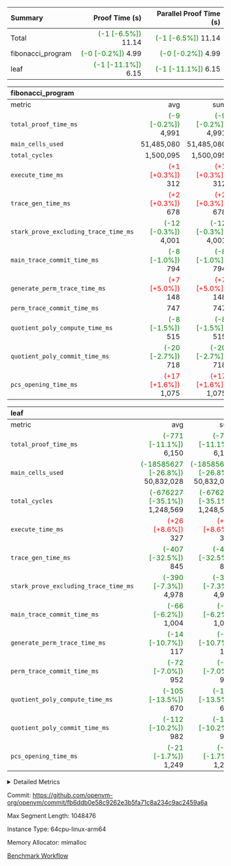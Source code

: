 | Summary | Proof Time (s) | Parallel Proof Time (s) |
|:---|---:|---:|
| Total | <span style='color: green'>(-1 [-6.5%])</span> 11.14 | <span style='color: green'>(-1 [-6.5%])</span> 11.14 |
| fibonacci_program | <span style='color: green'>(-0 [-0.2%])</span> 4.99 | <span style='color: green'>(-0 [-0.2%])</span> 4.99 |
| leaf | <span style='color: green'>(-1 [-11.1%])</span> 6.15 | <span style='color: green'>(-1 [-11.1%])</span> 6.15 |


| fibonacci_program |||||
|:---|---:|---:|---:|---:|
|metric|avg|sum|max|min|
| `total_proof_time_ms ` | <span style='color: green'>(-9 [-0.2%])</span> 4,991 | <span style='color: green'>(-9 [-0.2%])</span> 4,991 | <span style='color: green'>(-9 [-0.2%])</span> 4,991 | <span style='color: green'>(-9 [-0.2%])</span> 4,991 |
| `main_cells_used     ` |  51,485,080 |  51,485,080 |  51,485,080 |  51,485,080 |
| `total_cycles        ` |  1,500,095 |  1,500,095 |  1,500,095 |  1,500,095 |
| `execute_time_ms     ` | <span style='color: red'>(+1 [+0.3%])</span> 312 | <span style='color: red'>(+1 [+0.3%])</span> 312 | <span style='color: red'>(+1 [+0.3%])</span> 312 | <span style='color: red'>(+1 [+0.3%])</span> 312 |
| `trace_gen_time_ms   ` | <span style='color: red'>(+2 [+0.3%])</span> 678 | <span style='color: red'>(+2 [+0.3%])</span> 678 | <span style='color: red'>(+2 [+0.3%])</span> 678 | <span style='color: red'>(+2 [+0.3%])</span> 678 |
| `stark_prove_excluding_trace_time_ms` | <span style='color: green'>(-12 [-0.3%])</span> 4,001 | <span style='color: green'>(-12 [-0.3%])</span> 4,001 | <span style='color: green'>(-12 [-0.3%])</span> 4,001 | <span style='color: green'>(-12 [-0.3%])</span> 4,001 |
| `main_trace_commit_time_ms` | <span style='color: green'>(-8 [-1.0%])</span> 794 | <span style='color: green'>(-8 [-1.0%])</span> 794 | <span style='color: green'>(-8 [-1.0%])</span> 794 | <span style='color: green'>(-8 [-1.0%])</span> 794 |
| `generate_perm_trace_time_ms` | <span style='color: red'>(+7 [+5.0%])</span> 148 | <span style='color: red'>(+7 [+5.0%])</span> 148 | <span style='color: red'>(+7 [+5.0%])</span> 148 | <span style='color: red'>(+7 [+5.0%])</span> 148 |
| `perm_trace_commit_time_ms` |  747 |  747 |  747 |  747 |
| `quotient_poly_compute_time_ms` | <span style='color: green'>(-8 [-1.5%])</span> 515 | <span style='color: green'>(-8 [-1.5%])</span> 515 | <span style='color: green'>(-8 [-1.5%])</span> 515 | <span style='color: green'>(-8 [-1.5%])</span> 515 |
| `quotient_poly_commit_time_ms` | <span style='color: green'>(-20 [-2.7%])</span> 718 | <span style='color: green'>(-20 [-2.7%])</span> 718 | <span style='color: green'>(-20 [-2.7%])</span> 718 | <span style='color: green'>(-20 [-2.7%])</span> 718 |
| `pcs_opening_time_ms ` | <span style='color: red'>(+17 [+1.6%])</span> 1,075 | <span style='color: red'>(+17 [+1.6%])</span> 1,075 | <span style='color: red'>(+17 [+1.6%])</span> 1,075 | <span style='color: red'>(+17 [+1.6%])</span> 1,075 |

| leaf |||||
|:---|---:|---:|---:|---:|
|metric|avg|sum|max|min|
| `total_proof_time_ms ` | <span style='color: green'>(-771 [-11.1%])</span> 6,150 | <span style='color: green'>(-771 [-11.1%])</span> 6,150 | <span style='color: green'>(-771 [-11.1%])</span> 6,150 | <span style='color: green'>(-771 [-11.1%])</span> 6,150 |
| `main_cells_used     ` | <span style='color: green'>(-18585627 [-26.8%])</span> 50,832,028 | <span style='color: green'>(-18585627 [-26.8%])</span> 50,832,028 | <span style='color: green'>(-18585627 [-26.8%])</span> 50,832,028 | <span style='color: green'>(-18585627 [-26.8%])</span> 50,832,028 |
| `total_cycles        ` | <span style='color: green'>(-676227 [-35.1%])</span> 1,248,569 | <span style='color: green'>(-676227 [-35.1%])</span> 1,248,569 | <span style='color: green'>(-676227 [-35.1%])</span> 1,248,569 | <span style='color: green'>(-676227 [-35.1%])</span> 1,248,569 |
| `execute_time_ms     ` | <span style='color: red'>(+26 [+8.6%])</span> 327 | <span style='color: red'>(+26 [+8.6%])</span> 327 | <span style='color: red'>(+26 [+8.6%])</span> 327 | <span style='color: red'>(+26 [+8.6%])</span> 327 |
| `trace_gen_time_ms   ` | <span style='color: green'>(-407 [-32.5%])</span> 845 | <span style='color: green'>(-407 [-32.5%])</span> 845 | <span style='color: green'>(-407 [-32.5%])</span> 845 | <span style='color: green'>(-407 [-32.5%])</span> 845 |
| `stark_prove_excluding_trace_time_ms` | <span style='color: green'>(-390 [-7.3%])</span> 4,978 | <span style='color: green'>(-390 [-7.3%])</span> 4,978 | <span style='color: green'>(-390 [-7.3%])</span> 4,978 | <span style='color: green'>(-390 [-7.3%])</span> 4,978 |
| `main_trace_commit_time_ms` | <span style='color: green'>(-66 [-6.2%])</span> 1,004 | <span style='color: green'>(-66 [-6.2%])</span> 1,004 | <span style='color: green'>(-66 [-6.2%])</span> 1,004 | <span style='color: green'>(-66 [-6.2%])</span> 1,004 |
| `generate_perm_trace_time_ms` | <span style='color: green'>(-14 [-10.7%])</span> 117 | <span style='color: green'>(-14 [-10.7%])</span> 117 | <span style='color: green'>(-14 [-10.7%])</span> 117 | <span style='color: green'>(-14 [-10.7%])</span> 117 |
| `perm_trace_commit_time_ms` | <span style='color: green'>(-72 [-7.0%])</span> 952 | <span style='color: green'>(-72 [-7.0%])</span> 952 | <span style='color: green'>(-72 [-7.0%])</span> 952 | <span style='color: green'>(-72 [-7.0%])</span> 952 |
| `quotient_poly_compute_time_ms` | <span style='color: green'>(-105 [-13.5%])</span> 670 | <span style='color: green'>(-105 [-13.5%])</span> 670 | <span style='color: green'>(-105 [-13.5%])</span> 670 | <span style='color: green'>(-105 [-13.5%])</span> 670 |
| `quotient_poly_commit_time_ms` | <span style='color: green'>(-112 [-10.2%])</span> 982 | <span style='color: green'>(-112 [-10.2%])</span> 982 | <span style='color: green'>(-112 [-10.2%])</span> 982 | <span style='color: green'>(-112 [-10.2%])</span> 982 |
| `pcs_opening_time_ms ` | <span style='color: green'>(-21 [-1.7%])</span> 1,249 | <span style='color: green'>(-21 [-1.7%])</span> 1,249 | <span style='color: green'>(-21 [-1.7%])</span> 1,249 | <span style='color: green'>(-21 [-1.7%])</span> 1,249 |



<details>
<summary>Detailed Metrics</summary>

| group | num_segments | keygen_time_ms | commit_exe_time_ms |
| --- | --- | --- | --- |
| fibonacci_program | 1 | 392 | 6 | 

| group | air_name | quotient_deg | interactions | constraints |
| --- | --- | --- | --- | --- |
| fibonacci_program | AccessAdapterAir<16> | 4 | 5 | 11 | 
| fibonacci_program | AccessAdapterAir<2> | 4 | 5 | 11 | 
| fibonacci_program | AccessAdapterAir<32> | 4 | 5 | 11 | 
| fibonacci_program | AccessAdapterAir<4> | 4 | 5 | 11 | 
| fibonacci_program | AccessAdapterAir<64> | 4 | 5 | 11 | 
| fibonacci_program | AccessAdapterAir<8> | 4 | 5 | 11 | 
| fibonacci_program | BitwiseOperationLookupAir<8> | 2 | 2 | 4 | 
| fibonacci_program | MemoryMerkleAir<8> | 4 | 4 | 38 | 
| fibonacci_program | PersistentBoundaryAir<8> | 4 | 3 | 5 | 
| fibonacci_program | PhantomAir | 4 | 3 | 4 | 
| fibonacci_program | Poseidon2PeripheryAir<BabyBearParameters>, 1> | 2 | 1 | 286 | 
| fibonacci_program | ProgramAir | 1 | 1 | 4 | 
| fibonacci_program | RangeTupleCheckerAir<2> | 1 | 1 | 4 | 
| fibonacci_program | Rv32HintStoreAir | 4 | 19 | 21 | 
| fibonacci_program | VariableRangeCheckerAir | 1 | 1 | 4 | 
| fibonacci_program | VmAirWrapper<Rv32BaseAluAdapterAir, BaseAluCoreAir<4, 8> | 4 | 19 | 30 | 
| fibonacci_program | VmAirWrapper<Rv32BaseAluAdapterAir, LessThanCoreAir<4, 8> | 4 | 17 | 35 | 
| fibonacci_program | VmAirWrapper<Rv32BaseAluAdapterAir, ShiftCoreAir<4, 8> | 4 | 23 | 84 | 
| fibonacci_program | VmAirWrapper<Rv32BranchAdapterAir, BranchEqualCoreAir<4> | 4 | 11 | 17 | 
| fibonacci_program | VmAirWrapper<Rv32BranchAdapterAir, BranchLessThanCoreAir<4, 8> | 4 | 13 | 32 | 
| fibonacci_program | VmAirWrapper<Rv32CondRdWriteAdapterAir, Rv32JalLuiCoreAir> | 4 | 10 | 15 | 
| fibonacci_program | VmAirWrapper<Rv32JalrAdapterAir, Rv32JalrCoreAir> | 4 | 16 | 16 | 
| fibonacci_program | VmAirWrapper<Rv32LoadStoreAdapterAir, LoadSignExtendCoreAir<4, 8> | 4 | 18 | 21 | 
| fibonacci_program | VmAirWrapper<Rv32LoadStoreAdapterAir, LoadStoreCoreAir<4> | 4 | 17 | 27 | 
| fibonacci_program | VmAirWrapper<Rv32MultAdapterAir, DivRemCoreAir<4, 8> | 4 | 25 | 72 | 
| fibonacci_program | VmAirWrapper<Rv32MultAdapterAir, MulHCoreAir<4, 8> | 4 | 24 | 23 | 
| fibonacci_program | VmAirWrapper<Rv32MultAdapterAir, MultiplicationCoreAir<4, 8> | 4 | 19 | 13 | 
| fibonacci_program | VmAirWrapper<Rv32RdWriteAdapterAir, Rv32AuipcCoreAir> | 4 | 11 | 12 | 
| fibonacci_program | VmConnectorAir | 4 | 3 | 8 | 
| leaf | AccessAdapterAir<2> | 4 | 5 | 11 | 
| leaf | AccessAdapterAir<4> | 4 | 5 | 11 | 
| leaf | AccessAdapterAir<8> | 4 | 5 | 11 | 
| leaf | FriReducedOpeningAir | 4 | 31 | 52 | 
| leaf | NativePoseidon2Air<BabyBearParameters>, 1> | 4 | 136 | 530 | 
| leaf | PhantomAir | 4 | 3 | 4 | 
| leaf | ProgramAir | 1 | 1 | 4 | 
| leaf | VariableRangeCheckerAir | 1 | 1 | 4 | 
| leaf | VmAirWrapper<AluNativeAdapterAir, FieldArithmeticCoreAir> | 4 | 15 | 23 | 
| leaf | VmAirWrapper<BranchNativeAdapterAir, BranchEqualCoreAir<1> | 4 | 11 | 22 | 
| leaf | VmAirWrapper<JalNativeAdapterAir, JalCoreAir> | 4 | 7 | 6 | 
| leaf | VmAirWrapper<NativeAdapterAir<2, 0>, PublicValuesCoreAir> | 4 | 11 | 23 | 
| leaf | VmAirWrapper<NativeLoadStoreAdapterAir<1>, NativeLoadStoreCoreAir<1> | 4 | 15 | 16 | 
| leaf | VmAirWrapper<NativeLoadStoreAdapterAir<4>, NativeLoadStoreCoreAir<4> | 4 | 15 | 16 | 
| leaf | VmAirWrapper<NativeVectorizedAdapterAir<4>, FieldExtensionCoreAir> | 4 | 15 | 23 | 
| leaf | VmConnectorAir | 4 | 3 | 8 | 
| leaf | VolatileBoundaryAir | 4 | 4 | 16 | 

| group | air_name | idx | rows | prep_cols | perm_cols | main_cols | cells |
| --- | --- | --- | --- | --- | --- | --- | --- |
| leaf | AccessAdapterAir<2> | 0 | 262,144 |  | 12 | 11 | 6,029,312 | 
| leaf | AccessAdapterAir<4> | 0 | 131,072 |  | 12 | 13 | 3,276,800 | 
| leaf | AccessAdapterAir<8> | 0 | 512 |  | 12 | 17 | 14,848 | 
| leaf | FriReducedOpeningAir | 0 | 131,072 |  | 36 | 25 | 7,995,392 | 
| leaf | NativePoseidon2Air<BabyBearParameters>, 1> | 0 | 32,768 |  | 160 | 399 | 18,317,312 | 
| leaf | PhantomAir | 0 | 16,384 |  | 8 | 6 | 229,376 | 
| leaf | ProgramAir | 0 | 131,072 |  | 8 | 10 | 2,359,296 | 
| leaf | VariableRangeCheckerAir | 0 | 262,144 | 2 | 8 | 1 | 2,359,296 | 
| leaf | VmAirWrapper<AluNativeAdapterAir, FieldArithmeticCoreAir> | 0 | 1,048,576 |  | 20 | 29 | 51,380,224 | 
| leaf | VmAirWrapper<BranchNativeAdapterAir, BranchEqualCoreAir<1> | 0 | 262,144 |  | 16 | 23 | 10,223,616 | 
| leaf | VmAirWrapper<JalNativeAdapterAir, JalCoreAir> | 0 | 32,768 |  | 12 | 9 | 688,128 | 
| leaf | VmAirWrapper<NativeAdapterAir<2, 0>, PublicValuesCoreAir> | 0 | 64 |  | 16 | 23 | 2,496 | 
| leaf | VmAirWrapper<NativeLoadStoreAdapterAir<1>, NativeLoadStoreCoreAir<1> | 0 | 524,288 |  | 24 | 22 | 24,117,248 | 
| leaf | VmAirWrapper<NativeLoadStoreAdapterAir<4>, NativeLoadStoreCoreAir<4> | 0 | 65,536 |  | 24 | 31 | 3,604,480 | 
| leaf | VmAirWrapper<NativeVectorizedAdapterAir<4>, FieldExtensionCoreAir> | 0 | 65,536 |  | 20 | 38 | 3,801,088 | 
| leaf | VmConnectorAir | 0 | 2 | 1 | 8 | 4 | 24 | 
| leaf | VolatileBoundaryAir | 0 | 262,144 |  | 8 | 11 | 4,980,736 | 

| group | air_name | segment | rows | prep_cols | perm_cols | main_cols | cells |
| --- | --- | --- | --- | --- | --- | --- | --- |
| fibonacci_program | AccessAdapterAir<8> | 0 | 32 |  | 12 | 17 | 928 | 
| fibonacci_program | BitwiseOperationLookupAir<8> | 0 | 65,536 | 3 | 8 | 2 | 655,360 | 
| fibonacci_program | MemoryMerkleAir<8> | 0 | 256 |  | 12 | 32 | 11,264 | 
| fibonacci_program | PersistentBoundaryAir<8> | 0 | 32 |  | 8 | 20 | 896 | 
| fibonacci_program | PhantomAir | 0 | 2 |  | 8 | 6 | 28 | 
| fibonacci_program | Poseidon2PeripheryAir<BabyBearParameters>, 1> | 0 | 256 |  | 8 | 300 | 78,848 | 
| fibonacci_program | ProgramAir | 0 | 4,096 |  | 8 | 10 | 73,728 | 
| fibonacci_program | RangeTupleCheckerAir<2> | 0 | 524,288 | 2 | 8 | 1 | 4,718,592 | 
| fibonacci_program | Rv32HintStoreAir | 0 | 4 |  | 24 | 32 | 224 | 
| fibonacci_program | VariableRangeCheckerAir | 0 | 262,144 | 2 | 8 | 1 | 2,359,296 | 
| fibonacci_program | VmAirWrapper<Rv32BaseAluAdapterAir, BaseAluCoreAir<4, 8> | 0 | 1,048,576 |  | 28 | 36 | 67,108,864 | 
| fibonacci_program | VmAirWrapper<Rv32BaseAluAdapterAir, LessThanCoreAir<4, 8> | 0 | 524,288 |  | 24 | 37 | 31,981,568 | 
| fibonacci_program | VmAirWrapper<Rv32BranchAdapterAir, BranchEqualCoreAir<4> | 0 | 262,144 |  | 16 | 26 | 11,010,048 | 
| fibonacci_program | VmAirWrapper<Rv32BranchAdapterAir, BranchLessThanCoreAir<4, 8> | 0 | 4 |  | 20 | 32 | 208 | 
| fibonacci_program | VmAirWrapper<Rv32CondRdWriteAdapterAir, Rv32JalLuiCoreAir> | 0 | 131,072 |  | 16 | 18 | 4,456,448 | 
| fibonacci_program | VmAirWrapper<Rv32JalrAdapterAir, Rv32JalrCoreAir> | 0 | 16 |  | 20 | 28 | 768 | 
| fibonacci_program | VmAirWrapper<Rv32LoadStoreAdapterAir, LoadStoreCoreAir<4> | 0 | 16 |  | 28 | 40 | 1,088 | 
| fibonacci_program | VmAirWrapper<Rv32RdWriteAdapterAir, Rv32AuipcCoreAir> | 0 | 8 |  | 16 | 21 | 296 | 
| fibonacci_program | VmConnectorAir | 0 | 2 | 1 | 8 | 4 | 24 | 

| group | idx | trace_gen_time_ms | total_proof_time_ms | total_cycles | total_cells | stark_prove_excluding_trace_time_ms | quotient_poly_compute_time_ms | quotient_poly_commit_time_ms | perm_trace_commit_time_ms | pcs_opening_time_ms | main_trace_commit_time_ms | main_cells_used | generate_perm_trace_time_ms | execute_time_ms |
| --- | --- | --- | --- | --- | --- | --- | --- | --- | --- | --- | --- | --- | --- | --- |
| leaf | 0 | 845 | 6,150 | 1,248,569 | 139,379,672 | 4,978 | 670 | 982 | 952 | 1,249 | 1,004 | 50,832,028 | 117 | 327 | 

| group | segment | trace_gen_time_ms | total_proof_time_ms | total_cycles | total_cells | stark_prove_excluding_trace_time_ms | quotient_poly_compute_time_ms | quotient_poly_commit_time_ms | perm_trace_commit_time_ms | pcs_opening_time_ms | main_trace_commit_time_ms | main_cells_used | generate_perm_trace_time_ms | execute_time_ms |
| --- | --- | --- | --- | --- | --- | --- | --- | --- | --- | --- | --- | --- | --- | --- |
| fibonacci_program | 0 | 678 | 4,991 | 1,500,095 | 122,458,476 | 4,001 | 515 | 718 | 747 | 1,075 | 794 | 51,485,080 | 148 | 312 | 

</details>


Commit: https://github.com/openvm-org/openvm/commit/fb6ddb0e58c9262e3b5fa71c8a234c9ac2459a6a

Max Segment Length: 1048476

Instance Type: 64cpu-linux-arm64

Memory Allocator: mimalloc

[Benchmark Workflow](https://github.com/openvm-org/openvm/actions/runs/13122487529)
